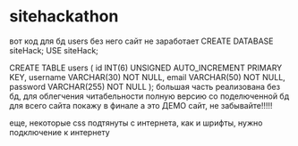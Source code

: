 # sitehackathon
вот код для бд users без него сайт не заработает
CREATE DATABASE siteHack;
USE siteHack;

CREATE TABLE users (
  id INT(6) UNSIGNED AUTO_INCREMENT PRIMARY KEY,
  username VARCHAR(30) NOT NULL,
  email VARCHAR(50) NOT NULL,
  password VARCHAR(255) NOT NULL
);
большая часть реализована без бд, для облегчения читабельности
полную версию со поделюченной бд для всего сайта покажу в финале
а это ДЕМО сайт, не забывайте!!!!!

еще, некоторые css подтянуты с интернета, как и шрифты, нужно подключение к интернету
